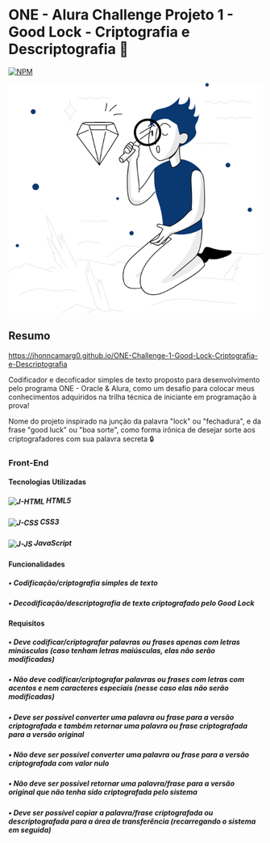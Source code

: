 # ONE - Alura Challenge Projeto 1 - Good Lock - Criptografia e Descriptografia 📘
[![NPM](https://img.shields.io/npm/l/react)](https://github.com/jhonncamarg0/ONE-Challenge-1-Good-Lock-Criptografia-e-Descriptografia/blob/main/LICENSE)

![NPM](https://github.com/jhonncamarg0/ONE-Challenge-1-Good-Lock-Criptografia-e-Descriptografia/blob/main/assets/background_image.svg)

## Resumo

https://jhonncamarg0.github.io/ONE-Challenge-1-Good-Lock-Criptografia-e-Descriptografia

Codificador e decoficador simples de texto proposto para desenvolvimento pelo programa ONE - Oracle & Alura, como um desafio para colocar meus conhecimentos adquiridos na trilha técnica de iniciante em programação à prova!

Nome do projeto inspirado na junção da palavra "lock" ou "fechadura", e da frase "good luck" ou "boa sorte", como forma irônica de desejar sorte aos criptografadores com sua palavra secreta 🔒

### Front-End

#### Tecnologias Utilizadas

##### <img align="center" alt="J-HTML" height="30" width="40" src="https://cdn.jsdelivr.net/gh/devicons/devicon/icons/html5/html5-original.svg"> HTML5
##### <img align="center" alt="J-CSS" height="30" width="40" src="https://cdn.jsdelivr.net/gh/devicons/devicon/icons/css3/css3-original.svg"> CSS3
##### <img align="center" alt="J-JS" height="30" width="40" src="https://cdn.jsdelivr.net/gh/devicons/devicon/icons/javascript/javascript-original.svg"> JavaScript

#### Funcionalidades

##### • Codificação/criptografia simples de texto
##### • Decodificação/descriptografia de texto criptografado pelo Good Lock

#### Requisitos

##### • Deve codificar/criptografar palavras ou frases apenas com letras minúsculas (caso tenham letras maiúsculas, elas não serão modificadas)
##### • Não deve codificar/criptografar palavras ou frases com letras com acentos e nem caracteres especiais (nesse caso elas não serão modificadas)
##### • Deve ser possível converter uma palavra ou frase para a versão criptografada e também retornar uma palavra ou frase criptografada para a versão original
##### • Não deve ser possível converter uma palavra ou frase para a versão criptografada com valor nulo
##### • Não deve ser possível retornar uma palavra/frase para a versão original que não tenha sido criptografada pelo sistema
##### • Deve ser possível copiar a palavra/frase criptografada ou descriptografada para a área de transferência (recarregando o sistema em seguida)
